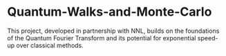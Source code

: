# Quantum-Walks-and-Monte-Carlo
This project, developed in partnership with NNL, builds on the foundations of the Quantum Fourier Transform and its potential for exponential speed-up over classical methods.​​
